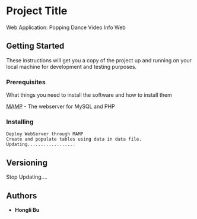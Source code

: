 # Project Title

Web Application: Popping Dance Video Info Web

## Getting Started

These instructions will get you a copy of the project up and running on your local machine for development and testing purposes.

### Prerequisites

What things you need to install the software and how to install them

[MAMP](https://www.mamp.info/en/) - The webserver for MySQL and PHP



### Installing


```
Deploy WebServer through MAMP
Create and populate tables using data in data file.
Updating..................
```



## Versioning

Stop Updating....

## Authors

* **Hongli Bu** 
